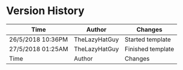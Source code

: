 # Version History

| Time | Author | Changes |
|------|--------|---------|
| 26/5/2018 10:36PM | TheLazyHatGuy | Started template |
| 27/5/2018 01:25AM | TheLazyHatGuy | Finished template |
| Time | Author | Changes |
